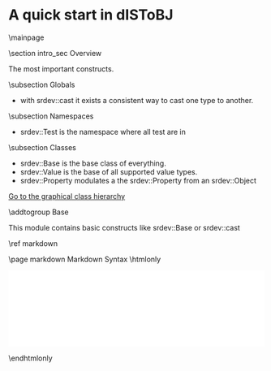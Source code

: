 
# A quick start in dISToBJ

\mainpage

 \section intro_sec Overview

 The most important constructs.

 \subsection Globals

- with srdev::cast it exists a consistent way to cast one type to another.

 \subsection Namespaces

- srdev::Test is the namespace where all test are in

 \subsection Classes

- srdev::Base is the base class of everything. 
- srdev::Value is the base of all supported value types. 
- srdev::Property modulates a the srdev::Property from an srdev::Object

[Go to the graphical class hierarchy](inherits.html)

\addtogroup Base

This module contains basic constructs like srdev::Base or srdev::cast

\ref markdown

\page markdown Markdown Syntax
\htmlonly
 <iframe src="../markdown-guide.pdf" width="100%" scrolling="no" frameborder="0" id="lieferdatenbanken.iframe">markdown</iframe> 

<script>
var iframe = document.getElementById("lieferdatenbanken.iframe");    
iframe.onload = function(){  iframe.style.height = (iframe.offsetParent.offsetHeight - iframe.offsetHeight - 30) + 'px'; }
window.onresize = function(){   iframe.style.height = ( window.innerHeight - 200) + 'px'; }
</script>

\endhtmlonly
